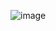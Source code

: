 ![image](https://user-images.githubusercontent.com/92696071/151146906-3aa34515-0fd3-4912-bbde-b593266a3896.png)
